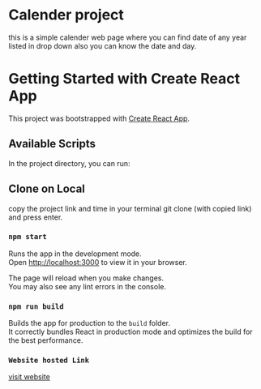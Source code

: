 # Calender project
this is a simple calender web page where you can find date of any year listed in drop down also you can know the date and day.




# Getting Started with Create React App

This project was bootstrapped with [Create React App](https://github.com/facebook/create-react-app).

## Available Scripts

In the project directory, you can run:

## Clone on Local

copy the project link and time in your terminal git clone (with copied link) and press enter.

### `npm start`

Runs the app in the development mode.\
Open [http://localhost:3000](http://localhost:3000) to view it in your browser.

The page will reload when you make changes.\
You may also see any lint errors in the console.


### `npm run build`

Builds the app for production to the `build` folder.\
It correctly bundles React in production mode and optimizes the build for the best performance.

### `Website hosted Link`
[visit website](https://armuibry.github.io/Calender/)





